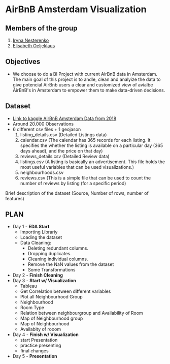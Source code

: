 # AirBnB Amsterdam Visualization

## Members of the group 
1. <a href="https://github.com/Iryna-Nesterenko">Iryna Nesterenko</a>
2. <a href="https://github.com/ellagoesbeyond">Elisabeth Oeljeklaus</a>

## Objectives 

 - We choose to do a BI Project with current AirBnB data in Amsterdam. The main goal of this project is to  andle, clean and analyize the data to give 
 potencial AirBnb users a clear and customized view of avialbe AirBnB's in Amsterdam to empower them to make data-driven decisions.
 
## Dataset 
 - <a href="https://www.kaggle.com/datasets/erikbruin/airbnb-amsterdam">Link to kaggle AirBnB Amsterdam Data from 2018</a>
 - Around 20.000 Observations 
 - 6 different csv files  + 1 geojason
    1. listing_details.csv (Detailed Listings data)
    2. calendar.csv (The calendar has 365 records for each listing. It specifies the whether the listing is available on a particular day (365 days ahead), and the price on that day)
    3. reviews_details.csv (Detailed Review data)
    4. listings.csv (A listing is basically an advertisement. This file holds the most useful variables that can be used visualizations.)
    5. neighbourhoods.csv 
    6. reviews.csv (This is a simple file that can be used to count the number of reviews by listing (for a specific period)
    
 Brief description of the dataset (Source, Number of rows, number of features)

## PLAN 
 - Day 1 - <b>EDA Start</b>
    - Importing Librariy  
    - Loading the dataset
    - Data Cleaning:
      - Deleting redundant columns.
      - Dropping duplicates.    
      - Cleaning individual columns.
      - Remove the NaN values from the dataset
      - Some Transformations
 - Day 2  - <b>Finish Cleaning </b>
 - Day 3 - <b>Start w/ Visualization </b>
    - Tableau 
    - Get Correlation between different variables
    - Plot all Neighbourhood Group
    - Neighbourhood
    - Room Type
    - Relation between neighbourgroup and Availability of Room
    - Map of Neighbourhood group
    - Map of Neighbourhood
    - Availabity of rooom
 - Day 4  - <b>Finish w/ Visualization </b>
    - start Presentation 
    - practice presenting 
    - final changes 
 - Day 5 - <b>Presentation </b>


